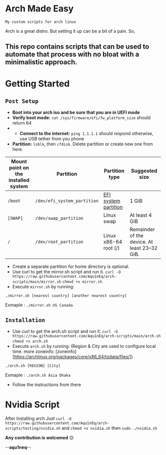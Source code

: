 # Arch Made Easy
`My custom scripts for arch linux`

Arch is a great distro. But setting it up can be a bit of a pain. So,
## This repo contains scripts that can be used to automate that process with no bloat with a minimalistic approach. 

# Getting Started
## `Post Setup`
-  **Boot into your arch iso and be sure that you are in UEFI mode**
- **Verify boot mode:** `cat /sys/firmware/efi/fw_platform_size` should return 64 
- - **Connect to the internet:** `ping 1.1.1.1` should respond otherwise, use USB tether from you phone
- **Partition:** `lsblk`, then `cfdisk`. Delete partition or create new one from here.

| Mount point on the installed system | Partition                    | Partition type                                   | Suggested size                    |
|------------------------------------|------------------------------|--------------------------------------------------|-----------------------------------|
| `/boot`          | `/dev/efi_system_partition` | [EFI system partition](https://en.wikipedia.org/wiki/GUID_Partition_Table#Partition_type_GUIDs) | 1 GiB                             |
| `[SWAP]`                           | `/dev/swap_partition` | Linux swap                                       | At least 4 GiB                     |
| `/`                                | `/dev/root_partition` | Linux x86-64 root (/)                            | Remainder of the device. At least 23–32 GiB. |


- Create a separate partition for home directory is optional.
- Use curl to get the mirror.sh script and run it.
  `curl -O https://raw.githubusercontent.com/Aqu1nEq/arch-scripts/main/mirror.sh`
  `chmod +x mirror.sh`
- Execute `mirror.sh` by running:
```
./mirror.sh [nearest country] [another nearest country]
```
Exmaple : `./mirror.sh US Canada`

## `Installation`
- Use curl to get the arch.sh script and run it.
  `curl -O https://raw.githubusercontent.com/Aqu1nEq/arch-scripts/main/arch.sh`
  `chmod +x arch.sh`
- Execute `arch.sh` by running: (Region & City are used to configure local time. more zoneinfo: [zoneinfo][https://archlinux.org/packages/core/x86_64/tzdata/files/])
```
./arch.sh [REGION] [City]
```
Exmaple : `./arch.sh Asia Dhaka`
- Follow the instructions from there

# Nvidia Script
After Installing arch
Just ```curl -O https://raw.githubusercontent.com/Aqu1nEq/arch-scripts/testing/nvidia.sh```
and ```chmod +x nvidia.sh``` then ```sudo ./nvidia.sh```

**Any contribution is welcomed** 😊

--**aqu1neq**--
